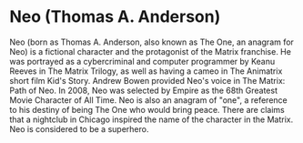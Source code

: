 # Neo (Thomas A. Anderson)

Neo (born as Thomas A. Anderson, also known as The One, an anagram for Neo) is a fictional character and the protagonist of the Matrix franchise. 
He was portrayed as a cybercriminal and computer programmer by Keanu Reeves in The Matrix Trilogy, as well as having a cameo in The Animatrix short film Kid's Story. 
Andrew Bowen provided Neo's voice in The Matrix: Path of Neo. In 2008, Neo was selected by Empire as the 68th Greatest Movie Character of All Time.
Neo is also an anagram of "one", a reference to his destiny of being The One who would bring peace. 
There are claims that a nightclub in Chicago inspired the name of the character in the Matrix. Neo is considered to be a superhero.
